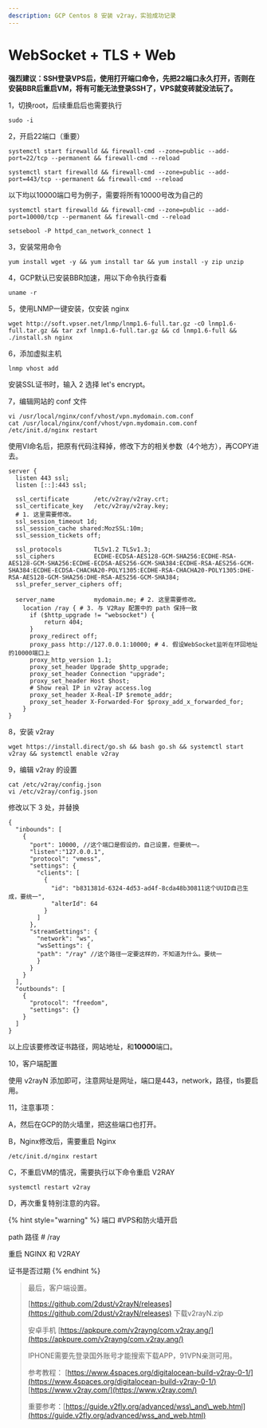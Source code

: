 ```yaml
---
description: GCP Centos 8 安装 v2ray，实验成功记录
---
```


# WebSocket + TLS + Web

**强烈建议：SSH登录VPS后，使用打开端口命令，先把22端口永久打开，否则在安装BBR后重启VM，将有可能无法登录SSH了，VPS就变砖就没法玩了。**

1，切换root，后续重启后也需要执行

```text
sudo -i
```

2，开启22端口（重要）

```text
systemctl start firewalld && firewall-cmd --zone=public --add-port=22/tcp --permanent && firewall-cmd --reload
```

```text
systemctl start firewalld && firewall-cmd --zone=public --add-port=443/tcp --permanent && firewall-cmd --reload
```

以下均以10000端口号为例子，需要将所有10000号改为自己的

```text
systemctl start firewalld && firewall-cmd --zone=public --add-port=10000/tcp --permanent && firewall-cmd --reload
```

```text
setsebool -P httpd_can_network_connect 1
```

3，安装常用命令

```text
yum install wget -y && yum install tar && yum install -y zip unzip
```

4，GCP默认已安装BBR加速，用以下命令执行查看

```text
uname -r
```

5，使用LNMP一键安装，仅安装 nginx

```text
wget http://soft.vpser.net/lnmp/lnmp1.6-full.tar.gz -cO lnmp1.6-full.tar.gz && tar zxf lnmp1.6-full.tar.gz && cd lnmp1.6-full && ./install.sh nginx
```

6，添加虚拟主机

```text
lnmp vhost add
```

安装SSL证书时，输入 2 选择 let's encrypt。

7，编辑网站的 conf 文件

```text
vi /usr/local/nginx/conf/vhost/vpn.mydomain.com.conf
cat /usr/local/nginx/conf/vhost/vpn.mydomain.com.conf
/etc/init.d/nginx restart
```

使用VI命名后，把原有代码注释掉，修改下方的相关参数（4个地方），再COPY进去。

```text
server {
  listen 443 ssl;
  listen [::]:443 ssl;
  
  ssl_certificate       /etc/v2ray/v2ray.crt;
  ssl_certificate_key   /etc/v2ray/v2ray.key;
  # 1. 这里需要修改。
  ssl_session_timeout 1d;
  ssl_session_cache shared:MozSSL:10m;
  ssl_session_tickets off;
  
  ssl_protocols         TLSv1.2 TLSv1.3;
  ssl_ciphers           ECDHE-ECDSA-AES128-GCM-SHA256:ECDHE-RSA-AES128-GCM-SHA256:ECDHE-ECDSA-AES256-GCM-SHA384:ECDHE-RSA-AES256-GCM-SHA384:ECDHE-ECDSA-CHACHA20-POLY1305:ECDHE-RSA-CHACHA20-POLY1305:DHE-RSA-AES128-GCM-SHA256:DHE-RSA-AES256-GCM-SHA384;
  ssl_prefer_server_ciphers off;
  
  server_name           mydomain.me; # 2. 这里需要修改。
    location /ray { # 3. 与 V2Ray 配置中的 path 保持一致
      if ($http_upgrade != "websocket") { 
          return 404;
      }
      proxy_redirect off;
      proxy_pass http://127.0.0.1:10000; # 4. 假设WebSocket监听在环回地址的10000端口上
      proxy_http_version 1.1;
      proxy_set_header Upgrade $http_upgrade;
      proxy_set_header Connection "upgrade";
      proxy_set_header Host $host;
      # Show real IP in v2ray access.log
      proxy_set_header X-Real-IP $remote_addr;
      proxy_set_header X-Forwarded-For $proxy_add_x_forwarded_for;
    }
}
```

8，安装 v2ray 

```text
wget https://install.direct/go.sh && bash go.sh && systemctl start v2ray && systemctl enable v2ray
```

9，编辑 v2ray 的设置

```text
cat /etc/v2ray/config.json
vi /etc/v2ray/config.json
```

修改以下 3 处，并替换

```text
{
  "inbounds": [
    {
      "port": 10000, //这个端口是假设的，自己设置，但要统一。
      "listen":"127.0.0.1",
      "protocol": "vmess",
      "settings": {
        "clients": [
          {
            "id": "b831381d-6324-4d53-ad4f-8cda48b30811这个UUID自己生成，要统一",
            "alterId": 64
          }
        ]
      },
      "streamSettings": {
        "network": "ws",
        "wsSettings": {
        "path": "/ray" //这个路径一定要这样的，不知道为什么。要统一
        }
      }
    }
  ],
  "outbounds": [
    {
      "protocol": "freedom",
      "settings": {}
    }
  ]
}
```

以上应该要修改证书路径，网站地址，和**10000**端口。

10，客户端配置

使用 v2rayN 添加即可，注意网址是网址，端口是443，network，路径，tls要启用。

11，注意事项：

A，然后在GCP的防火墙里，把这些端口也打开。

B，Nginx修改后，需要重启 Nginx

```text
/etc/init.d/nginx restart
```

C，不重启VM的情况，需要执行以下命令重启 V2RAY

```text
systemctl restart v2ray
```

D，再次重复特别注意的内容。

{% hint style="warning" %}
端口 \#VPS和防火墙开启

path 路径 \# /ray 

重启 NGINX 和 V2RAY

证书是否过期
{% endhint %}

> 最后，客户端设置。
>
> [https://github.com/2dust/v2rayN/releases](https://github.com/2dust/v2rayN/releases) 下载v2rayN.zip
>
> 安卓手机 [https://apkpure.com/v2rayng/com.v2ray.ang/](https://apkpure.com/v2rayng/com.v2ray.ang/)
>
> IPHONE需要先登录国外账号才能搜索下载APP，91VPN亲测可用。
>
> 参考教程： [https://www.4spaces.org/digitalocean-build-v2ray-0-1/](https://www.4spaces.org/digitalocean-build-v2ray-0-1/) [https://www.v2ray.com/](https://www.v2ray.com/)
>
> 重要参考：[https://guide.v2fly.org/advanced/wss\_and\_web.html](https://guide.v2fly.org/advanced/wss_and_web.html)

